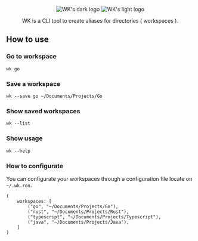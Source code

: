 <p align="center">
    <img src="https://user-images.githubusercontent.com/23109089/171970710-a72e7506-9e55-4f1c-8089-bd331cd68aa4.png#gh-dark-mode-only" alt="WK's dark logo" />
    <img src="https://user-images.githubusercontent.com/23109089/171970769-e07ffa29-5a19-4893-9610-8c1a08e8972e.png#gh-light-mode-only" alt="WK's light logo" />
</p>

<p align="center">
WK is a CLI tool to create aliases for directories ( workspaces ).
</p>

## How to use

### Go to workspace
```wk go```

### Save a workspace
```wk --save go ~/Documents/Projects/Go```

### Show saved workspaces
```wk --list```

### Show usage
```wk --help```

### How to configurate
You can configurate your workspaces through a configuration file locate on `~/.wk.ron`.

```ron
(
    workspaces: [
        ("go", "~/Documents/Projects/Go"),
        ("rust", "~/Documents/Projects/Rust"),
        ("typescript", "~/Documents/Projects/Typescript"),
        ("java", "~/Documents/Projects/Java"),
    ]
)
```

